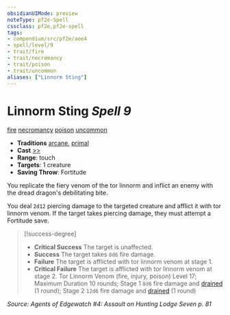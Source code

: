 ```yaml
---
obsidianUIMode: preview
noteType: pf2e-Spell
cssclass: pf2e,pf2e-spell
tags:
- compendium/src/pf2e/aoe4
- spell/level/9
- trait/fire
- trait/necromancy
- trait/poison
- trait/uncommon
aliases: ["Linnorm Sting"]
---
```

# Linnorm Sting *Spell 9*   
[fire](rules/traits/fire.md "Fire Energy & Element Trait")  [necromancy](rules/traits/necromancy.md "Necromancy School Trait")  [poison](rules/traits/poison.md "Poison Effect Trait")  [uncommon](rules/traits/uncommon.md "Uncommon Rarity Trait")  

- **Traditions** [arcane](rules/traits/arcane.md "Arcane Tradition Trait"), [primal](rules/traits/primal.md "Primal Tradition Trait")
- **Cast** [>>](rules/core-rulebook/chapter-9-playing-the-game.md#Actions "Two-Action") 
- **Range**: touch
- **Targets**: 1 creature
- **Saving Throw**: Fortitude

You replicate the fiery venom of the tor linnorm and inflict an enemy with the dread dragon's debilitating bite.

You deal `2d12` piercing damage to the targeted creature and afflict it with tor linnorm venom. If the target takes piercing damage, they must attempt a Fortitude save.

> [!success-degree] 
> - **Critical Success** The target is unaffected.
> - **Success** The target takes `8d6` fire damage.
> - **Failure** The target is afflicted with tor linnorm venom at stage 1.
> - **Critical Failure** The target is afflicted with tor linnorm venom at stage 2. Tor Linnorm Venom (fire, injury, poison) Level 17; Maximum Duration 10 rounds; Stage 1 `8d6` fire damage and [drained](rules/conditions.md#Drained) (1 round); Stage 2 `12d6` fire damage and [drained](rules/conditions.md#Drained) (1 round)

*Source: Agents of Edgewatch #4: Assault on Hunting Lodge Seven p. 81*